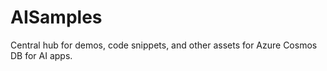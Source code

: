 # AISamples
Central hub for demos, code snippets, and other assets for Azure Cosmos DB for AI apps. 
